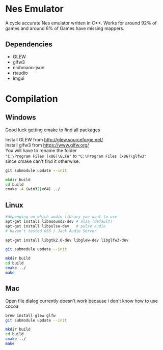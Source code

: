 # Nes Emulator
A cycle accurate Nes emulator written in C++.
Works for around 92% of games and around 6% of Games have missing mappers.

## Dependencies
- GLEW
- glfw3
- nlohmann-json
- rtaudio
- imgui

# Compilation
## Windows
Good luck getting cmake to find all packages

Install GLEW from http://glew.sourceforge.net/ \
Install glfw3 from https://www.glfw.org/ \
You will have to rename the folder\
`"C:\Program Files (x86)\GLFW"` to `"C:\Program Files (x86)\glfw3"`\
since cmake can't find it otherwise.

```cmd
git submodule update --init

mkdir build
cd build
cmake -A (win32|x64) ../
```

## Linux
```sh
#depenging on which audio library you want to use
apt-get install libasound2-dev # alsa (default)
apt-get install libpulse-dev   # pulse audio
# haven't tested OSS / Jack Audio Server

apt-get install libgtk2.0-dev libglew-dev libglfw3-dev

git submodule update --init

mkdir build
cd build
cmake ../
make
```

## Mac
Open file dialog currently doesn't work because i don't know how to use cocoa
```sh
brew install glew glfw
git submodule update --init

mkdir build
cd build
cmake ../
make
```
